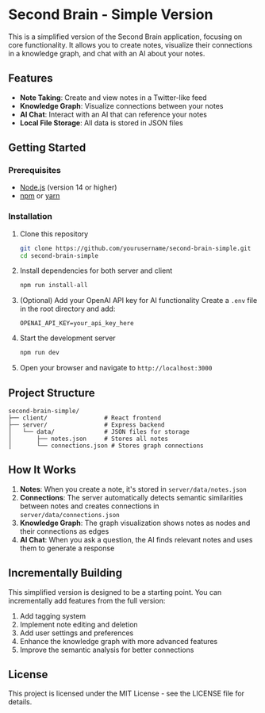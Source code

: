 # Second Brain - Simple Version

This is a simplified version of the Second Brain application, focusing on core functionality. It allows you to create notes, visualize their connections in a knowledge graph, and chat with an AI about your notes.

## Features

- **Note Taking**: Create and view notes in a Twitter-like feed
- **Knowledge Graph**: Visualize connections between your notes
- **AI Chat**: Interact with an AI that can reference your notes
- **Local File Storage**: All data is stored in JSON files

## Getting Started

### Prerequisites

- [Node.js](https://nodejs.org/) (version 14 or higher)
- [npm](https://www.npmjs.com/) or [yarn](https://yarnpkg.com/)

### Installation

1. Clone this repository
   ```bash
   git clone https://github.com/yourusername/second-brain-simple.git
   cd second-brain-simple
   ```

2. Install dependencies for both server and client
   ```bash
   npm run install-all
   ```

3. (Optional) Add your OpenAI API key for AI functionality
   Create a `.env` file in the root directory and add:
   ```
   OPENAI_API_KEY=your_api_key_here
   ```

4. Start the development server
   ```bash
   npm run dev
   ```

5. Open your browser and navigate to `http://localhost:3000`

## Project Structure

```
second-brain-simple/
├── client/                # React frontend
├── server/                # Express backend
│   └── data/              # JSON files for storage
│       ├── notes.json     # Stores all notes
│       └── connections.json # Stores graph connections
```

## How It Works

1. **Notes**: When you create a note, it's stored in `server/data/notes.json`
2. **Connections**: The server automatically detects semantic similarities between notes and creates connections in `server/data/connections.json`
3. **Knowledge Graph**: The graph visualization shows notes as nodes and their connections as edges
4. **AI Chat**: When you ask a question, the AI finds relevant notes and uses them to generate a response

## Incrementally Building

This simplified version is designed to be a starting point. You can incrementally add features from the full version:

1. Add tagging system
2. Implement note editing and deletion
3. Add user settings and preferences
4. Enhance the knowledge graph with more advanced features
5. Improve the semantic analysis for better connections

## License

This project is licensed under the MIT License - see the LICENSE file for details.